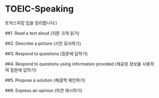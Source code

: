 # TOEIC-Speaking
토익스피킹 팁을 정리합니다:)

##1. Read a text aloud (지문 크게 읽기)

##2. Describe a picture (사진 묘사하기)

##3. Respond to questions (질문에 답하기)

##4. Respond to questions using information provided (제공된 정보를 사용하여 질문에 답하기)

##5. Propose a solution (해결책 제안하기)

##6. Express an opinion (의견 제시하기)
